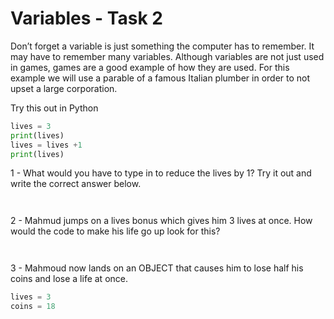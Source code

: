 # Variables - Task 2
Don’t forget a variable is just something the computer has to remember. It may have to remember many variables. Although variables are not just used in games, games are a good example of how they are used.
For this example we will use a parable of a famous Italian plumber in order to not upset a large corporation. 

<!-- Image and table of code here -->

Try this out in Python
```python 
lives = 3
print(lives)
lives = lives +1
print(lives)
```

1 - What would you have to type in to reduce the lives by 1? Try it out and write the correct answer below.
~~~


~~~

2 - Mahmud jumps on a lives bonus which gives him 3 lives at once. How would the code to make his life go up look for this?
~~~


~~~

3 - Mahmoud now lands on an OBJECT that causes him to lose half his coins and lose a life at once.
```python
lives = 3
coins = 18
```
~~~



~~~
